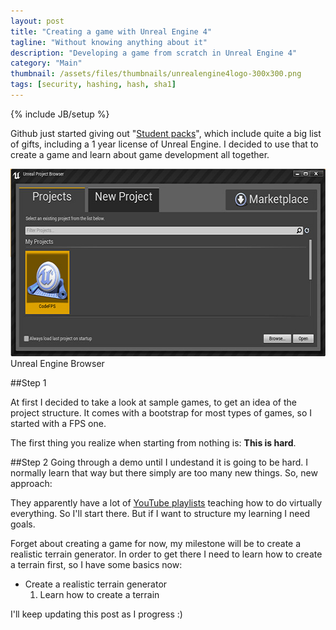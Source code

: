 ```yaml
---
layout: post
title: "Creating a game with Unreal Engine 4"
tagline: "Without knowing anything about it"
description: "Developing a game from scratch in Unreal Engine 4"
category: "Main"
thumbnail: /assets/files/thumbnails/unrealengine4logo-300x300.png
tags: [security, hashing, hash, sha1]
---
```

{% include JB/setup %}

Github just started giving out "[Student packs](https://education.github.com/pack)", which include quite a big list of gifts, including a 1 year license of Unreal Engine. I decided to use that to create a game and learn about game development all together.

<div class="caption">
    <img src="/assets/files/posts/unreal/project_browser.jpg" height="300" width="584" alt="Unreal Engine" class="img img-responsive" /><br />
    Unreal Engine Browser
</div>

##Step 1

At first I decided to take a look at sample games, to get an idea of the project structure. It comes with a bootstrap for most types of games, so I started with a FPS one.

The first thing you realize when starting from nothing is: **This is hard**.

##Step 2
Going through a demo until I undestand it is going to be hard. I normally learn that way but there simply are too many new things. So, new approach:

They apparently have a lot of [YouTube playlists](https://www.youtube.com/user/UnrealDevelopmentKit/playlists) teaching how to do virtually everything. So I'll start there. But if I want to structure my learning I need goals.

Forget about creating a game for now, my milestone will be to create a realistic terrain generator. In order to get there I need to learn how to create a terrain first, so I have some basics now:

* Create a realistic terrain generator
    1. Learn how to create a terrain

I'll keep updating this post as I progress :)